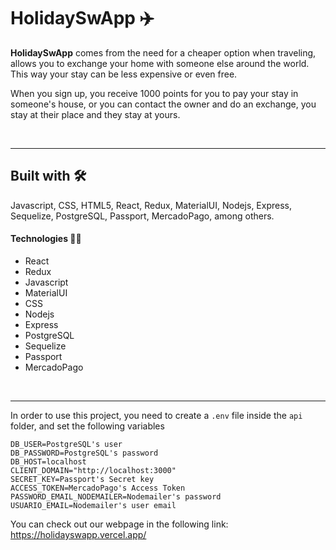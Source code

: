 # HolidaySwApp ✈️

**HolidaySwApp** comes from the need for a cheaper option when traveling, allows you to exchange your home with someone else around the world. This way your stay can be less expensive or even free.

When you sign up, you receive 1000 points for you to pay your stay in someone's house, or you can contact the owner and do an exchange, you stay at their place and they stay at yours.

<br />
<hr />

## Built with 🛠️

Javascript, CSS, HTML5, React, Redux, MaterialUI, Nodejs, Express, Sequelize, PostgreSQL, Passport, MercadoPago, among others.

#### Technologies  👨‍💻

- React
- Redux
- Javascript
- MaterialUI
- CSS
- Nodejs
- Express
- PostgreSQL
- Sequelize
- Passport
- MercadoPago

<br />
<hr />

In order to use this project, you need to create a `.env` file inside the `api` folder, and set the following variables

```
DB_USER=PostgreSQL's user
DB_PASSWORD=PostgreSQL's password
DB_HOST=localhost
CLIENT_DOMAIN="http://localhost:3000"
SECRET_KEY=Passport's Secret key
ACCESS_TOKEN=MercadoPago's Access Token
PASSWORD_EMAIL_NODEMAILER=Nodemailer's password
USUARIO_EMAIL=Nodemailer's user email
```
You can check out our webpage in the following link: https://holidayswapp.vercel.app/
